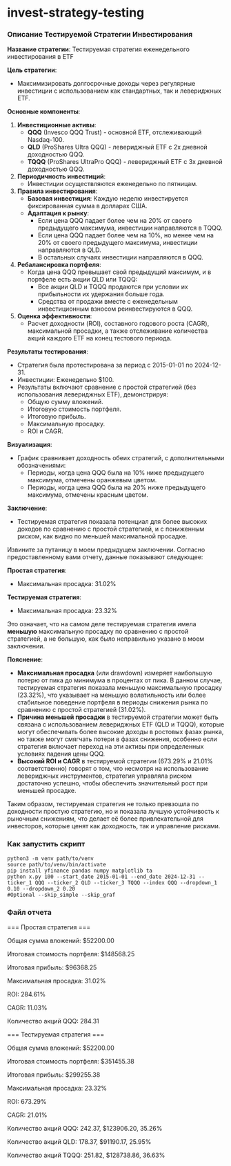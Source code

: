 # invest-strategy-testing

### Описание Тестируемой Стратегии Инвестирования

**Название стратегии**: Тестируемая стратегия еженедельного инвестирования в ETF

**Цель стратегии**:

- Максимизировать долгосрочные доходы через регулярные инвестиции с использованием как стандартных, так и левериджных ETF.

**Основные компоненты**:

1. **Инвестиционные активы**:
    - **QQQ** (Invesco QQQ Trust) - основной ETF, отслеживающий Nasdaq-100.
    - **QLD** (ProShares Ultra QQQ) - левериджный ETF с 2x дневной доходностью QQQ.
    - **TQQQ** (ProShares UltraPro QQQ) - левериджный ETF с 3x дневной доходностью QQQ.
2. **Периодичность инвестиций**:
    - Инвестиции осуществляются еженедельно по пятницам.
3. **Правила инвестирования**:
    - **Базовая инвестиция**: Каждую неделю инвестируется фиксированная сумма в долларах США.
    - **Адаптация к рынку**:
        - Если цена QQQ падает более чем на 20% от своего предыдущего максимума, инвестиции направляются в TQQQ.
        - Если цена QQQ падает более чем на 10%, но менее чем на 20% от своего предыдущего максимума, инвестиции направляются в QLD.
        - В остальных случаях инвестиции направляются в QQQ.
4. **Ребалансировка портфеля**:
    - Когда цена QQQ превышает свой предыдущий максимум, и в портфеле есть акции QLD или TQQQ:
        - Все акции QLD и TQQQ продаются при условии их прибыльности их удержания больше года.
        - Средства от продажи вместе с еженедельным инвестиционным взносом реинвестируются в QQQ.
5. **Оценка эффективности**:
    - Расчет доходности (ROI), составного годового роста (CAGR), максимальной просадки, а также отслеживание количества акций каждого ETF на конец тестового периода.

**Результаты тестирования**:

- Стратегия была протестирована за период с 2015-01-01 по 2024-12-31.
- Инвестиции: Еженедельно $100.
- Результаты включают сравнение с простой стратегией (без использования левериджных ETF), демонстрируя:
    - Общую сумму вложений.
    - Итоговую стоимость портфеля.
    - Итоговую прибыль.
    - Максимальную просадку.
    - ROI и CAGR.

**Визуализация**:

- График сравнивает доходность обеих стратегий, с дополнительными обозначениями:
    - Периоды, когда цена QQQ была на 10% ниже предыдущего максимума, отмечены оранжевым цветом.
    - Периоды, когда цена QQQ была на 20% ниже предыдущего максимума, отмечены красным цветом.

**Заключение**:

- Тестируемая стратегия показала потенциал для более высоких доходов по сравнению с простой стратегией, и с пониженным риском, как видно по меньшей максимальной просадке.

Извините за путаницу в моем предыдущем заключении. Согласно предоставленному вами отчету, данные показывают следующее:

**Простая стратегия**:

- Максимальная просадка: 31.02%

**Тестируемая стратегия**:

- Максимальная просадка: 23.32%

Это означает, что на самом деле тестируемая стратегия имела **меньшую** максимальную просадку по сравнению с простой стратегией, а не большую, как было неправильно указано в моем заключении.

**Пояснение**:

- **Максимальная просадка** (или drawdown) измеряет наибольшую потерю от пика до минимума в процентах от пика. В данном случае, тестируемая стратегия показала меньшую максимальную просадку (23.32%), что указывает на меньшую волатильность или более стабильное поведение портфеля в периоды снижения рынка по сравнению с простой стратегией (31.02%).
- **Причина меньшей просадки** в тестируемой стратегии может быть связана с использованием левериджных ETF (QLD и TQQQ), которые могут обеспечивать более высокие доходы в ростовых фазах рынка, но также могут смягчать потери в фазах снижения, особенно если стратегия включает переход на эти активы при определенных условиях падения цены QQQ.
- **Высокий ROI и CAGR** в тестируемой стратегии (673.29% и 21.01% соответственно) говорят о том, что несмотря на использование левериджных инструментов, стратегия управляла риском достаточно успешно, чтобы обеспечить значительный рост при меньшей просадке.

Таким образом, тестируемая стратегия не только превзошла по доходности простую стратегию, но и показала лучшую устойчивость к рыночным снижениям, что делает её более привлекательной для инвесторов, которые ценят как доходность, так и управление рисками.

### Как запустить скрипт
```
python3 -m venv path/to/venv                                                                                     
source path/to/venv/bin/activate
pip install yfinance pandas numpy matplotlib ta
python x.py 100 --start_date 2015-01-01 --end_date 2024-12-31 --ticker_1 QQQ --ticker_2 QLD --ticker_3 TQQQ --index QQQ --dropdown_1 0.10 --dropdown_2 0.20 
#Optional --skip_simple --skip_graf 
```

 ### Файл отчета
=== Простая стратегия ===

Общая сумма вложений: $52200.00

Итоговая стоимость портфеля: $148568.25

Итоговая прибыль: $96368.25

Максимальная просадка: 31.02%

ROI: 284.61%

CAGR: 11.03%

Количество акций QQQ: 284.31



=== Тестируемая стратегия ===

Общая сумма вложений: $52200.00

Итоговая стоимость портфеля: $351455.38

Итоговая прибыль: $299255.38

Максимальная просадка: 23.32%

ROI: 673.29%

CAGR: 21.01%

Количество акций QQQ: 242.37, $123906.20, 35.26%

Количество акций QLD: 178.37, $91190.17, 25.95%

Количество акций TQQQ: 251.82, $128738.86, 36.63%
```